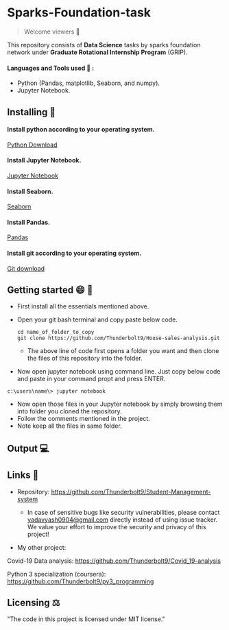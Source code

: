 # Sparks-Foundation-task
> Welcome viewers 🙂

This repository consists of **Data Science** tasks by sparks foundation network under **Graduate Rotational Internship Program** (GRIP). 

#### Languages and Tools used 🔧 :
- Python (Pandas, matplotlib, Seaborn, and numpy).
- Jupyter Notebook.

## Installing 💾 

#### Install python according to your operating system.
[Python Download](https://www.python.org/downloads/)
#### Install Jupyter Notebook.
[Jupyter Notebook](https://jupyter.org/install)
#### Install Seaborn.
[Seaborn](https://seaborn.pydata.org/installing.html)
#### Install Pandas.
[Pandas](https://pandas.pydata.org/pandas-docs/stable/getting_started/install.html)
#### Install git according to your operating system.
[Git download](https://git-scm.com/downloads)

## Getting started 😄 📑
- First install all the essentials mentioned above.
- Open your git bash terminal and copy paste below code.
  ```
  cd name_of_folder_to_copy
  git clone https://github.com/Thunderbolt9/House-sales-analysis.git
  ```
  - The above line of code first opens a folder you want and then clone the files of this repository into the folder.

- Now open jupyter notebook using command line. Just copy below code and paste in your command propt and press ENTER.
```
c:\users\name\> jupyter notebook
```
- Now open those files in your Jupyter notebook by simply browsing them into folder you cloned the repository.
- Follow the comments mentioned in the project.
- Note keep all the files in same folder.
## Output 💻


## Links 🔗

- Repository: https://github.com/Thunderbolt9/Student-Management-system
  - In case of sensitive bugs like security vulnerabilities, please contact
    yadavyash0904@gmail.com directly instead of using issue tracker. We value your effort
    to improve the security and privacy of this project!

- My other project:

Covid-19 Data analysis: https://github.com/Thunderbolt9/Covid_19-analysis

Python 3 specialization (coursera): https://github.com/Thunderbolt9/py3_programming

## Licensing ⚖️ 

"The code in this project is licensed under MIT license."
